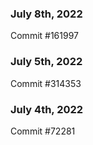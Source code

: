 ### July 8th, 2022

Commit #161997

### July 5th, 2022

Commit #314353


### July 4th, 2022

Commit #72281
